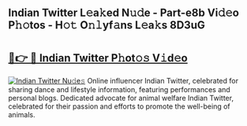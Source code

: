 ## Indian Twitter L𝚎a𝚔ed N𝚞𝚍e - Part-e8b Vi𝚍𝚎o P𝚑𝚘tos - H𝚘𝚝 O𝚗𝚕yf𝚊ns L𝚎a𝚔s 8D3uG

# <h2><a href="http://kf2zho4.oniu.top/?m=Indian+Twitter">🔗👉 🔴 Indian Twitter P𝚑ot𝚘𝚜 V𝚒d𝚎o</a></h2>

[![Indian Twitter Nu𝚍e𝚜](https://i.imgur.com/0qMVB7G.gif)](http://kf2zho4.oniu.top/?m=Indian+Twitter)
Online influencer Indian Twitter, celebrated for sharing dance and lifestyle information, featuring performances and personal blogs. Dedicated advocate for animal welfare Indian Twitter, celebrated for their passion and efforts to promote the well-being of animals.  
